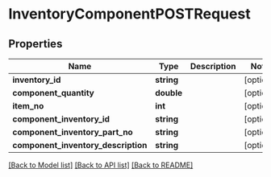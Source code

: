 # InventoryComponentPOSTRequest

## Properties
Name | Type | Description | Notes
------------ | ------------- | ------------- | -------------
**inventory_id** | **string** |  | [optional] 
**component_quantity** | **double** |  | [optional] 
**item_no** | **int** |  | [optional] 
**component_inventory_id** | **string** |  | [optional] 
**component_inventory_part_no** | **string** |  | [optional] 
**component_inventory_description** | **string** |  | [optional] 

[[Back to Model list]](../README.md#documentation-for-models) [[Back to API list]](../README.md#documentation-for-api-endpoints) [[Back to README]](../README.md)


